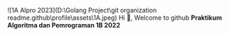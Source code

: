 ![1A Alpro 2023](D:\Golang Project\git organization readme\.github\profile\assets\1A.jpeg)
Hi 👋, Welcome to github **Praktikum Algoritma dan Pemrograman 1B 2022**



